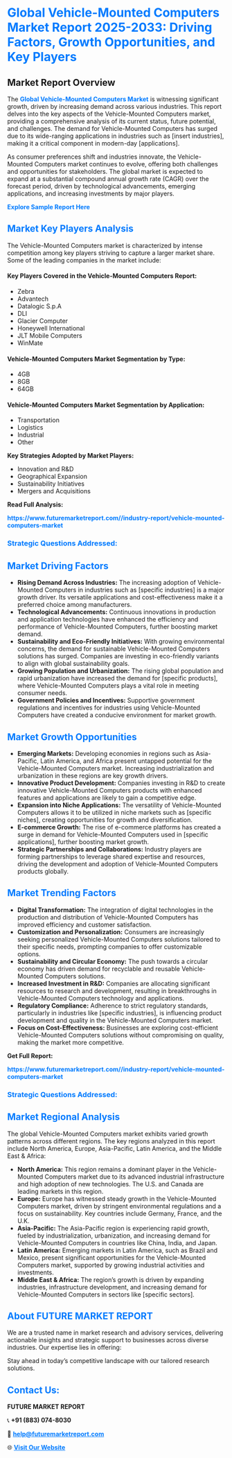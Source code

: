 <h1 style="color: #007BFF;">Global Vehicle-Mounted Computers Market Report 2025-2033: Driving Factors, Growth Opportunities, and Key Players</h1>

<section id="overview">
<h2>Market Report Overview</h2>
<p>The <a href="https://www.futuremarketreport.com//industry-report/vehicle-mounted-computers-market" style="color: #007BFF; text-decoration: none;"><strong>Global Vehicle-Mounted Computers Market</strong></a> is witnessing significant growth, driven by increasing demand across various industries. This report delves into the key aspects of the Vehicle-Mounted Computers market, providing a comprehensive analysis of its current status, future potential, and challenges. The demand for Vehicle-Mounted Computers has surged due to its wide-ranging applications in industries such as [insert industries], making it a critical component in modern-day [applications].</p>
<p>As consumer preferences shift and industries innovate, the Vehicle-Mounted Computers market continues to evolve, offering both challenges and opportunities for stakeholders. The global market is expected to expand at a substantial compound annual growth rate (CAGR) over the forecast period, driven by technological advancements, emerging applications, and increasing investments by major players.</p>
</section>

<section id="overview">
<p><a href="https://www.futuremarketreport.com//request-sample/reportId=92586" style="color: #007BFF; text-decoration: none;"><strong>Explore Sample Report Here</strong></a></p>
</section>

<section id="key-players">
<h2 style="color: #007BFF;">Market Key Players Analysis</h2>
<p>The Vehicle-Mounted Computers market is characterized by intense competition among key players striving to capture a larger market share. Some of the leading companies in the market include:</p>
<h4>Key Players Covered in the Vehicle-Mounted Computers Report:</h4>
<ul><li>Zebra</li><li>Advantech</li><li>Datalogic S.p.A</li><li>DLI</li><li>Glacier Computer</li><li>Honeywell International</li><li>JLT Mobile Computers</li><li>WinMate</li></ul>
<h4>Vehicle-Mounted Computers Market Segmentation by Type:</h4>
<ul><li>4GB</li><li>8GB</li><li>64GB</li></ul>

<h4>Vehicle-Mounted Computers Market Segmentation by Application:</h4>
<ul><li>Transportation</li><li>Logistics</li><li>Industrial</li><li>Other</li></ul>
<p><strong>Key Strategies Adopted by Market Players:</strong></p>
<ul>
<li>Innovation and R&D</li>
<li>Geographical Expansion</li>
<li>Sustainability Initiatives</li>
<li>Mergers and Acquisitions</li>
</ul>
</section>

<section>
<p><strong>Read Full Analysis: </strong></p><a href="https://www.futuremarketreport.com//industry-report/vehicle-mounted-computers-market" style="color: #007BFF; text-decoration: none;"><strong>https://www.futuremarketreport.com//industry-report/vehicle-mounted-computers-market</strong></a>
<h3 style="color: #007BFF;">Strategic Questions Addressed:</h3>
</section>

<section id="driving-factors">
<h2 style="color: #007BFF;">Market Driving Factors</h2>
<ul>
<li><strong>Rising Demand Across Industries:</strong> The increasing adoption of Vehicle-Mounted Computers in industries such as [specific industries] is a major growth driver. Its versatile applications and cost-effectiveness make it a preferred choice among manufacturers.</li>
<li><strong>Technological Advancements:</strong> Continuous innovations in production and application technologies have enhanced the efficiency and performance of Vehicle-Mounted Computers, further boosting market demand.</li>
<li><strong>Sustainability and Eco-Friendly Initiatives:</strong> With growing environmental concerns, the demand for sustainable Vehicle-Mounted Computers solutions has surged. Companies are investing in eco-friendly variants to align with global sustainability goals.</li>
<li><strong>Growing Population and Urbanization:</strong> The rising global population and rapid urbanization have increased the demand for [specific products], where Vehicle-Mounted Computers plays a vital role in meeting consumer needs.</li>
<li><strong>Government Policies and Incentives:</strong> Supportive government regulations and incentives for industries using Vehicle-Mounted Computers have created a conducive environment for market growth.</li>
</ul>
</section>

<section id="growth-opportunities">
<h2 style="color: #007BFF;">Market Growth Opportunities</h2>
<ul>
<li><strong>Emerging Markets:</strong> Developing economies in regions such as Asia-Pacific, Latin America, and Africa present untapped potential for the Vehicle-Mounted Computers market. Increasing industrialization and urbanization in these regions are key growth drivers.</li>
<li><strong>Innovative Product Development:</strong> Companies investing in R&D to create innovative Vehicle-Mounted Computers products with enhanced features and applications are likely to gain a competitive edge.</li>
<li><strong>Expansion into Niche Applications:</strong> The versatility of Vehicle-Mounted Computers allows it to be utilized in niche markets such as [specific niches], creating opportunities for growth and diversification.</li>
<li><strong>E-commerce Growth:</strong> The rise of e-commerce platforms has created a surge in demand for Vehicle-Mounted Computers used in [specific applications], further boosting market growth.</li>
<li><strong>Strategic Partnerships and Collaborations:</strong> Industry players are forming partnerships to leverage shared expertise and resources, driving the development and adoption of Vehicle-Mounted Computers products globally.</li>
</ul>
</section>

<section id="trending-factors">
<h2 style="color: #007BFF;">Market Trending Factors</h2>
<ul>
<li><strong>Digital Transformation:</strong> The integration of digital technologies in the production and distribution of Vehicle-Mounted Computers has improved efficiency and customer satisfaction.</li>
<li><strong>Customization and Personalization:</strong> Consumers are increasingly seeking personalized Vehicle-Mounted Computers solutions tailored to their specific needs, prompting companies to offer customizable options.</li>
<li><strong>Sustainability and Circular Economy:</strong> The push towards a circular economy has driven demand for recyclable and reusable Vehicle-Mounted Computers solutions.</li>
<li><strong>Increased Investment in R&D:</strong> Companies are allocating significant resources to research and development, resulting in breakthroughs in Vehicle-Mounted Computers technology and applications.</li>
<li><strong>Regulatory Compliance:</strong> Adherence to strict regulatory standards, particularly in industries like [specific industries], is influencing product development and quality in the Vehicle-Mounted Computers market.</li>
<li><strong>Focus on Cost-Effectiveness:</strong> Businesses are exploring cost-efficient Vehicle-Mounted Computers solutions without compromising on quality, making the market more competitive.</li>
</ul>
</section>

<section>
<p><strong>Get Full Report: </strong></p><a href="https://www.futuremarketreport.com//industry-report/vehicle-mounted-computers-market" style="color: #007BFF; text-decoration: none;"><strong>https://www.futuremarketreport.com//industry-report/vehicle-mounted-computers-market</strong></a>
<h3 style="color: #007BFF;">Strategic Questions Addressed:</h3>
</section>


<section id="regional-analysis">
<h2 style="color: #007BFF;">Market Regional Analysis</h2>
<p>The global Vehicle-Mounted Computers market exhibits varied growth patterns across different regions. The key regions analyzed in this report include North America, Europe, Asia-Pacific, Latin America, and the Middle East & Africa:</p>
<ul>
<li><strong>North America:</strong> This region remains a dominant player in the Vehicle-Mounted Computers market due to its advanced industrial infrastructure and high adoption of new technologies. The U.S. and Canada are leading markets in this region.</li>
<li><strong>Europe:</strong> Europe has witnessed steady growth in the Vehicle-Mounted Computers market, driven by stringent environmental regulations and a focus on sustainability. Key countries include Germany, France, and the U.K.</li>
<li><strong>Asia-Pacific:</strong> The Asia-Pacific region is experiencing rapid growth, fueled by industrialization, urbanization, and increasing demand for Vehicle-Mounted Computers in countries like China, India, and Japan.</li>
<li><strong>Latin America:</strong> Emerging markets in Latin America, such as Brazil and Mexico, present significant opportunities for the Vehicle-Mounted Computers market, supported by growing industrial activities and investments.</li>
<li><strong>Middle East & Africa:</strong> The region’s growth is driven by expanding industries, infrastructure development, and increasing demand for Vehicle-Mounted Computers in sectors like [specific sectors].</li>
</ul>
</section>

<footer>
<h2 style="color: #007BFF;">About FUTURE MARKET REPORT</h2>
<p>We are a trusted name in market research and advisory services, delivering actionable insights and strategic support to businesses across diverse industries. Our expertise lies in offering:</p>

<p>Stay ahead in today’s competitive landscape with our tailored research solutions.</p>

<h2 style="color: #007BFF;">Contact Us:</h2>
<p><strong>FUTURE MARKET REPORT</strong></p>
<p>📞 <strong>+91 (883) 074-8030</strong></p>
<p>📧 <strong><a href="mailto:help@futuremarketreport.com" style="color: #007BFF;">help@futuremarketreport.com</a></strong></p>
<p>🌐 <strong><a href="https://www.futuremarketreport.com/" style="color: #007BFF;">Visit Our Website</a></strong></p>
</footer>